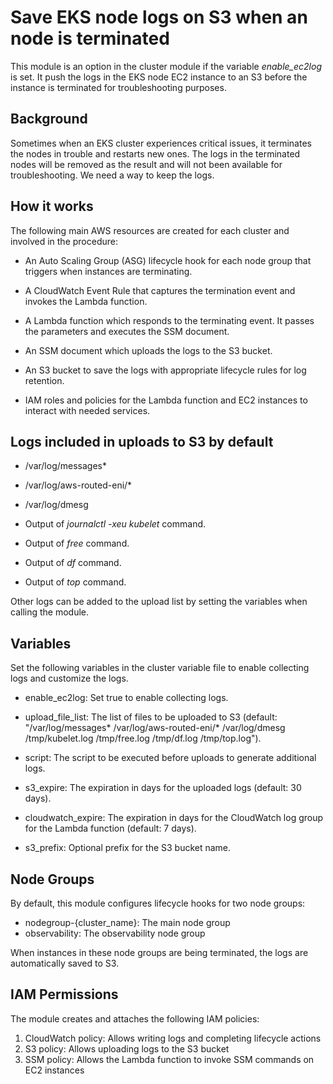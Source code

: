# Save EKS node logs on S3 when an node is terminated

This module is an option in the cluster module if the variable *enable_ec2log* is set. It push the logs in the EKS node EC2 instance to an S3 before the instance is terminated for troubleshooting purposes.

## Background

Sometimes when an EKS cluster experiences critical issues, it terminates the nodes in trouble and restarts new ones. The logs in the terminated nodes will be removed as the result and will not been available for troubleshooting. We need a way to keep the logs.

## How it works

The following main AWS resources are created for each cluster and involved in the procedure:

- An Auto Scaling Group (ASG) lifecycle hook for each node group that triggers when instances are terminating.

- A CloudWatch Event Rule that captures the termination event and invokes the Lambda function.

- A Lambda function which responds to the terminating event. It passes the parameters and executes the SSM document.

- An SSM document which uploads the logs to the S3 bucket.

- An S3 bucket to save the logs with appropriate lifecycle rules for log retention.

- IAM roles and policies for the Lambda function and EC2 instances to interact with needed services.

## Logs included in uploads to S3 by default

- /var/log/messages*

- /var/log/aws-routed-eni/*

- /var/log/dmesg

- Output of *journalctl -xeu kubelet* command.

- Output of *free* command.

- Output of *df* command.

- Output of *top* command.

Other logs can be added to the upload list by setting the variables when calling the module.

## Variables

Set the following variables in the cluster variable file to enable collecting logs and customize the logs.

- enable_ec2log: Set true to enable collecting logs.

- upload_file_list: The list of files to be uploaded to S3 (default: "/var/log/messages* /var/log/aws-routed-eni/* /var/log/dmesg /tmp/kubelet.log /tmp/free.log /tmp/df.log /tmp/top.log").

- script: The script to be executed before uploads to generate additional logs.

- s3_expire: The expiration in days for the uploaded logs (default: 30 days).

- cloudwatch_expire: The expiration in days for the CloudWatch log group for the Lambda function (default: 7 days).

- s3_prefix: Optional prefix for the S3 bucket name.

## Node Groups

By default, this module configures lifecycle hooks for two node groups:

- nodegroup-{cluster_name}: The main node group
- observability: The observability node group

When instances in these node groups are being terminated, the logs are automatically saved to S3.

## IAM Permissions

The module creates and attaches the following IAM policies:

1. CloudWatch policy: Allows writing logs and completing lifecycle actions
2. S3 policy: Allows uploading logs to the S3 bucket
3. SSM policy: Allows the Lambda function to invoke SSM commands on EC2 instances
